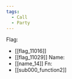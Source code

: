 ```yaml
---
tags:
  - Call
  - Party
---
```

Flag:
- [[flag_11016]]
- [[flag_11029]]
Name:
- [[name_14]]
Fn:
- [[sub000_function2]]
